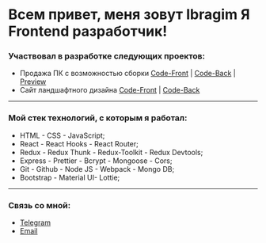 # Всем привет, меня зовут Ibragim Я Frontend разработчик! <br/>
### Участвовал в разработке следующих проектов:
* Продажа ПК с возможностью сборки [Code-Front](https://github.com/SaluevS/team-MadePC-Front)  |  [Code-Back](https://github.com/SaluevS/team-madePC-back)  |  [Preview](https://madepc-frontend.onrender.com/)
* Сайт ландшафтного дизайна [Code-Front](https://github.com/SaluevS/project-forest-front)  |  [Code-Back](https://github.com/SaluevS/project-forest-back)
<hr/>

### Мой стек технологий, с которым я работал:
* HTML - CSS - JavaScript;
* React - React Hooks - React Router;
* Redux - Redux Thunk - Redux-Toolkit - Redux Devtools;
* Express - Prettier - Bcrypt - Mongoose - Cors;
* Git - Github - Node JS - Webpack - Mongo DB;
* Bootstrap - Material UI- Lottie;
<hr/>

### Связь со мной:
* [Telegram](https://t.me/SaluevS)
* [Email](https://e.mail.ru/inbox/?app_id_mytracker=58519&authid=l9ckmadu.dxu&back=1%2C1&dwhsplit=s10273.b1ss12743s&from=login%2Cnavi%2Cnavi&x-login-auth=1)
